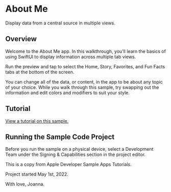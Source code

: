 # About Me

Display data from a central source in multiple views.

## Overview

Welcome to the About Me app. In this walkthrough, you’ll learn the basics of using SwiftUI to display information across multiple tab views.

Run the preview and tap to select the Home, Story, Favorites, and Fun Facts tabs at the bottom of the screen.

You can change all of the data, or content, in the app to be about any topic of your choice. While you walk through this sample, try swapping out the information and edit colors and modifiers to suit your style.

## Tutorial

[View a tutorial on this sample.](doc://com.apple.documentation/tutorials/sample-apps/AboutMe)

## Running the Sample Code Project

Before you run the sample on a physical device, select a Development Team under the Signing & Capabilities section in the project editor.




This is a copy from Apple Developer Sample Apps Tutorials.

Project started May 1st, 2022.

With love, Joanna.